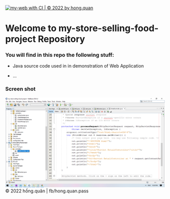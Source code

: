 [![my-web with CI | © 2022 by hong.quan](https://github.com/DohongquanDev/my-store-selling-food-project/actions/workflows/my-web-ci.yml/badge.svg)](https://github.com/DohongquanDev/my-store-selling-food-project/actions/workflows/my-web-ci.yml)
# Welcome to my-store-selling-food-project Repository

### You will find in this repo the following stuff:
* Java source code used in in demonstration of Web Application

* ...
### Screen shot
![my-web](https://github.com/DohongquanDev/my-store-selling-food-project/blob/main/images/Screenshot%20(483).png)
© 2022 hồng.quân | fb/hong.quan.pass

